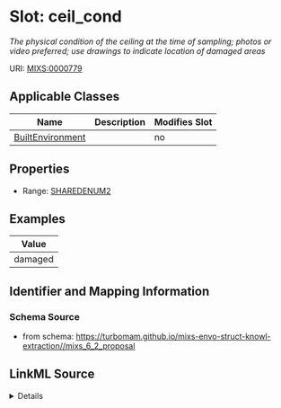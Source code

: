# Slot: ceil_cond


_The physical condition of the ceiling at the time of sampling; photos or video preferred; use drawings to indicate location of damaged areas_



URI: [MIXS:0000779](https://w3id.org/mixs/0000779)



<!-- no inheritance hierarchy -->




## Applicable Classes

| Name | Description | Modifies Slot |
| --- | --- | --- |
[BuiltEnvironment](BuiltEnvironment.md) |  |  no  |







## Properties

* Range: [SHAREDENUM2](SHAREDENUM2.md)






## Examples

| Value |
| --- |
| damaged |

## Identifier and Mapping Information







### Schema Source


* from schema: https://turbomam.github.io/mixs-envo-struct-knowl-extraction//mixs_6_2_proposal




## LinkML Source

<details>
```yaml
name: ceil_cond
description: The physical condition of the ceiling at the time of sampling; photos
  or video preferred; use drawings to indicate location of damaged areas
title: ceiling condition
notes:
- ceiling
- condition
examples:
- value: damaged
from_schema: https://turbomam.github.io/mixs-envo-struct-knowl-extraction//mixs_6_2_proposal
rank: 1000
slot_uri: MIXS:0000779
multivalued: false
alias: ceil_cond
domain_of:
- BuiltEnvironment
range: SHARED_ENUM_2
required: false
recommended: false

```
</details>
